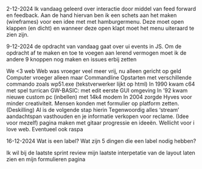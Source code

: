 2-12-2024
Ik vandaag geleerd over interactie door middel van feed forward en feedback.
Aan de hand hiervan ben ik een schets aan het maken (wireframes) voor een idee met met hamburgermenu. Deze moet open klappen (en dicht) en wanneer deze open klapt moet het menu uiteraard te zien zijn.

9-12-2024
de opdracht van vandaag gaat over ui events in JS. Om de opdracht af te maken en toe te voegen aan lerend vermogen moet ik de andere 9 knoppen nog maken en issues erbij zetten

We <3 web
Web was vroeger veel meer vrij, nu alleen gericht op geld
Computer vroeger alleen maar Commandline
Opstarten met verschillende commando zoals wp51.exe (tekstverwerker lijkt op html)
In 1990 kwam c64 met spel turrican
GW-BASIC: met edit eerste GUI omgeving
In ’92 kwam nieuwe custom pc (inbellen) met 14k4 modem
In 2004 zorgde Hyves voor minder creativiteit. Mensen konden met formulier op platform zetten. (Deskilling)
AI is de volgende stap hierin
Tegenwoordig alles ‘stream’ aandachtspan vasthouden en je informatie verkopen voor reclame.
(Idee voor mezelf) pagina maken met gitaar progressie en ideeën. Wellicht voor i love web. Eventueel ook raspa

16-12-2024
Wat is een label?
Wat zijn 5 dingen die een label nodig hebben?

Ik wil bij de laatste sprint review mijn laatste interpetatie van de layout laten zien en mijn formulieren pagina